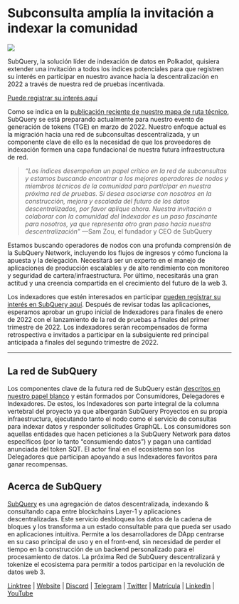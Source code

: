# Subconsulta amplía la invitación a indexar la comunidad

![](https://miro.medium.com/max/1400/1*qa014uV1jHA2WTVhUadrdA.png)

SubQuery, la solución líder de indexación de datos en Polkadot, quisiera extender una invitación a todos los índices potenciales para que registren su interés en participar en nuestro avance hacia la descentralización en 2022 a través de nuestra red de pruebas incentivada.

[Puede registrar su interés aquí](https://forms.gle/RyXyhb8T9Gxkwi7R9)

Como se indica en la  [publicación reciente de nuestro mapa de ruta técnico](https://subquery.medium.com/subquery-releases-technical-roadmap-2a3a383c49b), SubQuery se está preparando actualmente para nuestro evento de generación de tokens (TGE) en marzo de 2022. Nuestro enfoque actual es la migración hacia una red de subconsultas descentralizada, y un componente clave de ello es la necesidad de que los proveedores de indexación formen una capa fundacional de nuestra futura infraestructura de red.

> _“Los índices desempeñan un papel crítico en la red de subconsultas y estamos buscando encontrar a los mejores operadores de nodos y miembros técnicos de la comunidad para participar en nuestra próxima red de pruebas. Si desea asociarse con nosotros en la construcción, mejora y escalada del futuro de los datos descentralizados, por favor aplique ahora. Nuestra invitación a colaborar con la comunidad del Indexador es un paso fascinante para nosotros, ya que representa otro gran paso hacia nuestra descentralización”_ —Sam Zou, el fundador y CEO de SubQuery

Estamos buscando operadores de nodos con una profunda comprensión de la SubQuery Network, incluyendo los flujos de ingresos y cómo funciona la apuesta y la delegación. Necesitará ser un experto en el manejo de aplicaciones de producción escalables y de alto rendimiento con monitoreo y seguridad de cartera/infraestructura. Por último, necesitarás una gran actitud y una creencia compartida en el crecimiento del futuro de la web 3.

Los indexadores que estén interesados en participar  [pueden registrar su interés en SubQuery aquí](https://forms.gle/RyXyhb8T9Gxkwi7R9). Después de revisar todas las aplicaciones, esperamos aprobar un grupo inicial de Indexadores para finales de enero de 2022 con el lanzamiento de la red de pruebas a finales del primer trimestre de 2022. Los indexadores serán recompensados de forma retrospectiva e invitados a participar en la subsiguiente red principal anticipada a finales del segundo trimestre de 2022.

---

## La red de SubQuery

Los componentes clave de la futura red de SubQuery están  [descritos en nuestro papel blanco](https://static.subquery.network/whitepaper.pdf)  y están formados por Consumidores, Delegadores e Indexadores. De estos, los Indexadores son parte integral de la columna vertebral del proyecto ya que albergarán SubQuery Proyectos en su propia infraestructura, ejecutando tanto el nodo como el servicio de consultas para indexar datos y responder solicitudes GraphQL. Los consumidores son aquellas entidades que hacen peticiones a la SubQuery Network para datos específicos (por lo tanto “consumiendo datos”) y pagan una cantidad anunciada del token SQT. El actor final en el ecosistema son los Delegadores que participan apoyando a sus Indexadores favoritos para ganar recompensas.

## Acerca de SubQuery

[SubQuery](https://subquery.network/)  es una agregación de datos descentralizada, indexando & consultando capa entre blockchains Layer-1 y aplicaciones descentralizadas. Este servicio desbloquea los datos de la cadena de bloques y los transforma a un estado consultable para que pueda ser usado en aplicaciones intuitiva. Permite a los desarrolladores de DApp centrarse en su caso principal de uso y en el front-end, sin necesidad de perder el tiempo en la construcción de un backend personalizado para el procesamiento de datos. La próxima Red de SubQuery descentralizará y tokenize el ecosistema para permitir a todos participar en la revolución de datos web 3.

[Linktree](https://linktr.ee/subquerynetwork)  |  [Website](https://subquery.network/)  |  [Discord](https://discord.com/invite/78zg8aBSMG)  |  [Telegram](https://t.me/subquerynetwork)  |  [Twitter](https://twitter.com/subquerynetwork)  |  [Matrícula](https://matrix.to/#/#subquery:matrix.org)  |  [LinkedIn](https://www.linkedin.com/company/subquery)  |  [YouTube](https://www.youtube.com/channel/UCi1a6NUUjegcLHDFLr7CqLw)
